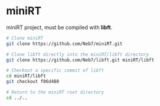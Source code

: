 # miniRT

miniRT project, must be compiled with **libft**.

```bash
# Clone miniRT
git clone https://github.com/Neb7/miniRT.git

# Clone libft directly into the miniRT/libft directory
git clone https://github.com/Neb7/libft.git miniRT/libft

# Checkout a specific commit of libft
cd miniRT/libft
git checkout f06d488

# Return to the miniRT root directory
cd ../..
```
